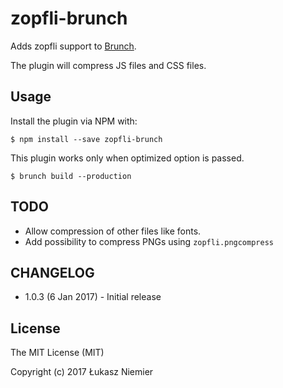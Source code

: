 # zopfli-brunch

Adds zopfli support to [Brunch](http://brunch.io).

The plugin will compress JS files and CSS files.

## Usage

Install the plugin via NPM with:

```
$ npm install --save zopfli-brunch
```

This plugin works only when optimized option is passed.

```
$ brunch build --production
```

## TODO

- Allow compression of other files like fonts.
- Add possibility to compress PNGs using `zopfli.pngcompress`

## CHANGELOG

* 1.0.3 (6 Jan 2017) - Initial release

## License

The MIT License (MIT)

Copyright (c) 2017 Łukasz Niemier
